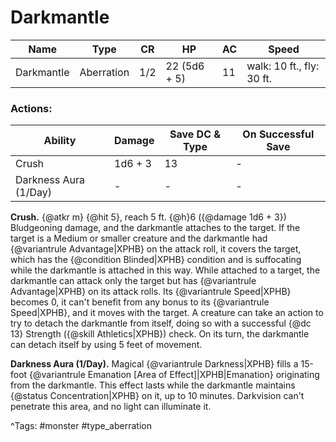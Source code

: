 # Darkmantle

| Name | Type | CR | HP | AC | Speed |
|------|------|----|----|----|-------|
| Darkmantle | Aberration | 1/2 | 22 (5d6 + 5) | 11 | walk: 10 ft., fly: 30 ft. |

### Actions:

| Ability | Damage | Save DC & Type | On Successful Save |
|---------|--------|----------------|--------------------|
| Crush | 1d6 + 3 | 13 | - |
| Darkness Aura (1/Day) | - | - | - |


**Crush.** {@atkr m} {@hit 5}, reach 5 ft. {@h}6 ({@damage 1d6 + 3}) Bludgeoning damage, and the darkmantle attaches to the target. If the target is a Medium or smaller creature and the darkmantle had {@variantrule Advantage|XPHB} on the attack roll, it covers the target, which has the {@condition Blinded|XPHB} condition and is suffocating while the darkmantle is attached in this way. While attached to a target, the darkmantle can attack only the target but has {@variantrule Advantage|XPHB} on its attack rolls. Its {@variantrule Speed|XPHB} becomes 0, it can't benefit from any bonus to its {@variantrule Speed|XPHB}, and it moves with the target. A creature can take an action to try to detach the darkmantle from itself, doing so with a successful {@dc 13} Strength ({@skill Athletics|XPHB}) check. On its turn, the darkmantle can detach itself by using 5 feet of movement.

**Darkness Aura (1/Day).** Magical {@variantrule Darkness|XPHB} fills a 15-foot {@variantrule Emanation [Area of Effect]|XPHB|Emanation} originating from the darkmantle. This effect lasts while the darkmantle maintains {@status Concentration|XPHB} on it, up to 10 minutes. Darkvision can't penetrate this area, and no light can illuminate it.

^Tags: #monster #type_aberration